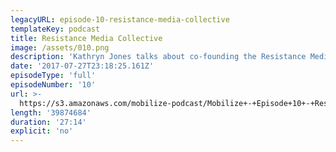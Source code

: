 ```yaml
---
legacyURL: episode-10-resistance-media-collective
templateKey: podcast
title: Resistance Media Collective
image: /assets/010.png
description: 'Kathryn Jones talks about co-founding the Resistance Media Collective.'
date: '2017-07-27T23:18:25.161Z'
episodeType: 'full'
episodeNumber: '10'
url: >-
  https://s3.amazonaws.com/mobilize-podcast/Mobilize+-+Episode+10+-+Resistance+Media+Collective.mp3
length: '39874684'
duration: '27:14'
explicit: 'no'
---
```


